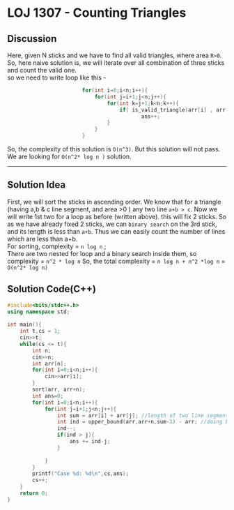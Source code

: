 # LOJ 1307 - Counting Triangles
## Discussion 
Here, given N sticks and we have to find all valid triangles, where  area  `R>0`. So, here naive solution is, we will iterate over all combination of three sticks and count the valid one.<br/>
so we need to write loop like this -
```C++
                        for(int i=0;i<n;i++){
                            for(int j=i+1;j<n;j++){
                                for(int k=j+1;k<n;k++){
                                    if( is_valid_triangle(arr[i] , arr[j] , arr[k]) == true )
                                           ans++;
                                }
                            }
                        }
```                        
So, the complexity of this solution is `O(n^3)`. But this solution will not pass. We are looking for `O(n^2* log n )`  solution.
***
## Solution Idea
First, we will sort the sticks in ascending order. We know that for a triangle (having a,b & c line segment, and area >0 ) any two line `a+b > c`. Now we will write 1st two for a loop as before (written above). this will fix 2 sticks. So as we have already fixed 2 sticks, we can `binary search` on the 3rd stick, and its length is less than `a+b`. Thus we can easily count the number of lines which are less than a+b.<br/>
For sorting, complexity = `n log n` ;<br/>
There are two nested for loop and a binary search inside them, so complexity = `n^2 * log n` 
So, the total complexity = `n log n + n^2 *log n`    =  `O(n^2* log n)` 

## Solution Code(C++)
```C++
#include<bits/stdc++.h>
using namespace std;
 
int main(){
    int t,cs = 1;
    cin>>t;
    while(cs <= t){
        int n;
        cin>>n;
        int arr[n];
        for(int i=0;i<n;i++){
            cin>>arr[i];
        }
        sort(arr, arr+n);
        int ans=0;
        for(int i=0;i<n;i++){
            for(int j=i+1;j<n;j++){
                int sum = arr[i] + arr[j]; //length of two line segment
                int ind = upper_bound(arr,arr+n,sum-1) - arr; //doing binary search on the third line segment
                ind--;
                if(ind > j){
                    ans += ind-j;
                }
 
            }
        }
        printf("Case %d: %d\n",cs,ans);
        cs++;
    }
    return 0;
}
```
